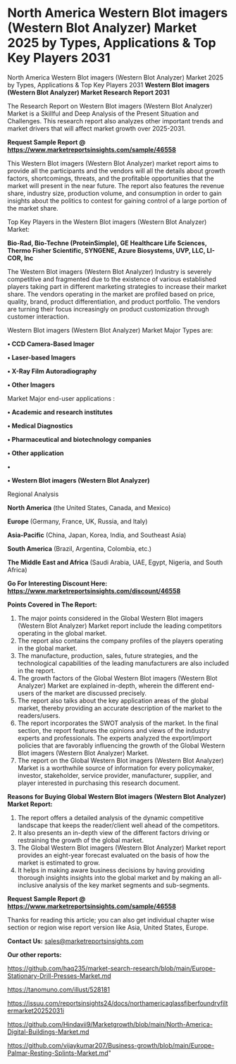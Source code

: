 # North America Western Blot imagers (Western Blot Analyzer) Market 2025 by Types, Applications & Top Key Players 2031
North America Western Blot imagers (Western Blot Analyzer) Market 2025 by Types, Applications & Top Key Players 2031
<strong>Western Blot imagers (Western Blot Analyzer) Market Research Report 2031</strong>

The Research Report on Western Blot imagers (Western Blot Analyzer) Market is a Skillful and Deep Analysis of the Present Situation and Challenges. This research report also analyzes other important trends and market drivers that will affect market growth over 2025-2031.

<strong>Request Sample Report @ <a href=https://www.marketreportsinsights.com/sample/46558>https://www.marketreportsinsights.com/sample/46558</a></strong>

This Western Blot imagers (Western Blot Analyzer) market report aims to provide all the participants and the vendors will all the details about growth factors, shortcomings, threats, and the profitable opportunities that the market will present in the near future. The report also features the revenue share, industry size, production volume, and consumption in order to gain insights about the politics to contest for gaining control of a large portion of the market share.

Top Key Players in the Western Blot imagers (Western Blot Analyzer) Market:

<strong>Bio-Rad, Bio-Techne (ProteinSimple), GE Healthcare Life Sciences, Thermo Fisher Scientific, SYNGENE, Azure Biosystems, UVP, LLC, LI-COR, Inc</strong>

The Western Blot imagers (Western Blot Analyzer) Industry is severely competitive and fragmented due to the existence of various established players taking part in different marketing strategies to increase their market share. The vendors operating in the market are profiled based on price, quality, brand, product differentiation, and product portfolio. The vendors are turning their focus increasingly on product customization through customer interaction.

Western Blot imagers (Western Blot Analyzer) Market Major Types are:

<strong>•  CCD Camera-Based Imager

•  Laser-based Imagers

•  X-Ray Film Autoradiography

•  Other Imagers</strong>

Market Major end-user applications :

<strong>•  Academic and research institutes

•  Medical Diagnostics

•  Pharmaceutical and biotechnology companies

•  Other application

•  

•  Western Blot imagers (Western Blot Analyzer)</strong>

Regional Analysis

</u><strong><b>North America</b></strong> (the United States, Canada, and Mexico)

<strong><b>Europe </b></strong>(Germany, France, UK, Russia, and Italy)

<strong><b>Asia-Pacific</b></strong> (China, Japan, Korea, India, and Southeast Asia)

<strong><b>South America</b></strong> (Brazil, Argentina, Colombia, etc.)

<strong><b>The Middle East and Africa</b></strong> (Saudi Arabia, UAE, Egypt, Nigeria, and South Africa)

<strong>Go For Interesting Discount Here: <a href=https://www.marketreportsinsights.com/discount/46558>https://www.marketreportsinsights.com/discount/46558</a></strong>

<strong>Points Covered in The Report:</strong>
<ol>
  <li>The major points considered in the Global Western Blot imagers (Western Blot Analyzer) Market report include the leading competitors operating in the global market.</li>
  <li>The report also contains the company profiles of the players operating in the global market.</li>
  <li>The manufacture, production, sales, future strategies, and the technological capabilities of the leading manufacturers are also included in the report.</li>
  <li>The growth factors of the Global Western Blot imagers (Western Blot Analyzer) Market are explained in-depth, wherein the different end-users of the market are discussed precisely.</li>
  <li>The report also talks about the key application areas of the global market, thereby providing an accurate description of the market to the readers/users.</li>
  <li>The report incorporates the SWOT analysis of the market. In the final section, the report features the opinions and views of the industry experts and professionals. The experts analyzed the export/import policies that are favorably influencing the growth of the Global Western Blot imagers (Western Blot Analyzer) Market.</li>
  <li>The report on the Global Western Blot imagers (Western Blot Analyzer) Market is a worthwhile source of information for every policymaker, investor, stakeholder, service provider, manufacturer, supplier, and player interested in purchasing this research document.</li>
</ol>
<strong>Reasons for Buying Global Western Blot imagers (Western Blot Analyzer) Market Report:</strong>

<ol>
  <li>The report offers a detailed analysis of the dynamic competitive landscape that keeps the reader/client well ahead of the competitors.</li>
  <li>It also presents an in-depth view of the different factors driving or restraining the growth of the global market.</li>
  <li>The Global Western Blot imagers (Western Blot Analyzer) Market report provides an eight-year forecast evaluated on the basis of how the market is estimated to grow.</li>
  <li>It helps in making aware business decisions by having providing thorough insights insights into the global market and by making an all-inclusive analysis of the key market segments and sub-segments.</li>
</ol>
<strong>Request Sample Report @ <a href=https://www.marketreportsinsights.com/sample/46558>https://www.marketreportsinsights.com/sample/46558</a></strong>


Thanks for reading this article; you can also get individual chapter wise section or region wise report version like Asia, United States, Europe.

<strong>Contact Us:</strong>
sales@marketreportsinsights.com

<strong>Our other reports:</strong>

<a href=https://github.com/haq235/market-search-research/blob/main/Europe-Stationary-Drill-Presses-Market.md>https://github.com/haq235/market-search-research/blob/main/Europe-Stationary-Drill-Presses-Market.md</a>

<a href=https://tanomuno.com/illust/528181>https://tanomuno.com/illust/528181</a>

<a href=https://issuu.com/reportsinsights24/docs/northamericaglassfiberfoundryfiltermarket20252031i>https://issuu.com/reportsinsights24/docs/northamericaglassfiberfoundryfiltermarket20252031i</a>

<a href=https://github.com/Hindavii9/Marketgrowth/blob/main/North-America-Digital-Buildings-Market.md>https://github.com/Hindavii9/Marketgrowth/blob/main/North-America-Digital-Buildings-Market.md</a>

<a href=https://github.com/vijaykumar207/Business-growth/blob/main/Europe-Palmar-Resting-Splints-Market.md>https://github.com/vijaykumar207/Business-growth/blob/main/Europe-Palmar-Resting-Splints-Market.md</a>"
